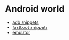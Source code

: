 # Android world

- [adb snippets](adb-snippets.md)
- [fastboot snippets](fastboot-snippets.md)
- [emulator](emulator.md)
